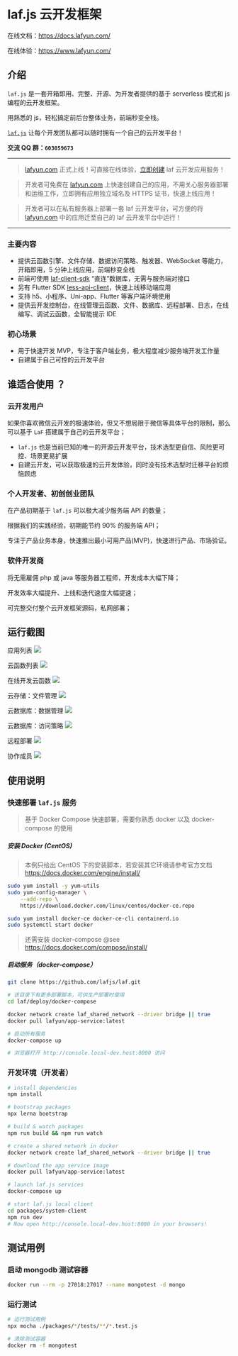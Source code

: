 # laf.js 云开发框架

在线文档：https://docs.lafyun.com/

在线体验：https://www.lafyun.com/

## 介绍

`laf.js` 是一套开箱即用、完整、开源、为开发者提供的基于 serverless 模式和 js 编程的云开发框架。

用熟悉的 js，轻松搞定前后台整体业务，前端秒变全栈。

[`laf.js`](https://github.com/lafjs/laf) 让每个开发团队都可以随时拥有一个自己的云开发平台！


**交流 QQ 群：`603059673`**

---

> [lafyun.com](http://www.lafyun.com) 正式上线！可直接在线体验，[立即创建](http://www.lafyun.com) laf 云开发应用服务！

> 开发者可免费在 [lafyun.com](http://www.lafyun.com) 上快速创建自己的应用，不用关心服务器部署和运维工作，立即拥有应用独立域名及 HTTPS 证书，快速上线应用！

> 开发者可以在私有服务器上部署一套 laf 云开发平台，可方便的将 [lafyun.com](http://www.lafyun.com) 中的应用迁至自己的 laf 云开发平台中运行！

---

### 主要内容

- 提供云函数引擎、文件存储、数据访问策略、触发器、WebSocket 等能力，开箱即用，5 分钟上线应用，前端秒变全栈
- 前端可使用 [laf-client-sdk](https://github.com/lafjs/laf/tree/main/packages/client-sdk) “直连”数据库，无需与服务端对接口
- 另有 Flutter SDK [less-api-client](https://github.com/Maslow/less-api-client-dart)，快速上线移动端应用
- 支持 h5、小程序、Uni-app、Flutter 等客户端环境使用
- 提供云开发控制台，在线管理云函数、文件、数据库、远程部署、日志，在线编写、调试云函数，全智能提示 IDE

### 初心场景

- 用于快速开发 MVP，专注于客户端业务，极大程度减少服务端开发工作量
- 自建属于自己可控的云开发平台

## 谁适合使用 ？

### 云开发用户

如果你喜欢微信云开发的极速体验，但又不想局限于微信等具体平台的限制，那么可以基于 `LaF` 搭建属于自己的云开发平台；

- `laf.js` 也是当前已知的唯一的开源云开发平台，技术选型更自信、风险更可控、场景更易扩展
- 自建云开发，可以获取极速的云开发体验，同时没有技术选型时迁移平台的烦恼顾虑

### 个人开发者、初创创业团队

在产品初期基于 `laf.js` 可以极大减少服务端 API 的数量；

根据我们的实践经验，初期能节约 90% 的服务端 API；

专注于产品业务本身，快速推出最小可用产品(MVP)，快速进行产品、市场验证。

### 软件开发商

将无需雇佣 php 或 java 等服务器工程师，开发成本大幅下降；

开发效率大幅提升、上线和迭代速度大幅提速；

可完整交付整个云开发框架源码，私网部署；

## 运行截图

应用列表
![](https://9b069020-06e3-4949-83d9-992a52ca99fe_laf_preview_screens.fs.lafyun.com/apps.png)

云函数列表
![](https://9b069020-06e3-4949-83d9-992a52ca99fe_laf_preview_screens.fs.lafyun.com/functions.png)

在线开发云函数
![](https://9b069020-06e3-4949-83d9-992a52ca99fe_laf_preview_screens.fs.lafyun.com/ide.png)

云存储：文件管理
![](https://9b069020-06e3-4949-83d9-992a52ca99fe_laf_preview_screens.fs.lafyun.com/files.png)

云数据库：数据管理
![](https://9b069020-06e3-4949-83d9-992a52ca99fe_laf_preview_screens.fs.lafyun.com/collection.png)

云数据库：访问策略
![](https://9b069020-06e3-4949-83d9-992a52ca99fe_laf_preview_screens.fs.lafyun.com/policy.png)

远程部署
![](https://9b069020-06e3-4949-83d9-992a52ca99fe_laf_preview_screens.fs.lafyun.com/deploy.png)

协作成员
![](https://9b069020-06e3-4949-83d9-992a52ca99fe_laf_preview_screens.fs.lafyun.com/member.png)

## 使用说明

### 快速部署 `laf.js` 服务

> 基于 Docker Compose 快速部署，需要你熟悉 docker 以及 docker-compose 的使用

##### 安装 Docker (CentOS)

> 本例只给出 CentOS 下的安装脚本，若安装其它环境请参考官方文档 https://docs.docker.com/engine/install/

```sh
sudo yum install -y yum-utils
sudo yum-config-manager \
    --add-repo \
    https://download.docker.com/linux/centos/docker-ce.repo

sudo yum install docker-ce docker-ce-cli containerd.io
sudo systemctl start docker

```

> 还需安装 docker-compose @see https://docs.docker.com/compose/install/

##### 启动服务（docker-compose）

```sh
git clone https://github.com/lafjs/laf.git

# 该目录下有更多部署脚本，可供生产部署时使用
cd laf/deploy/docker-compose

docker network create laf_shared_network --driver bridge || true
docker pull lafyun/app-service:latest

# 启动所有服务
docker-compose up

# 浏览器打开 http://console.local-dev.host:8000 访问
```

### 开发环境（开发者）

```sh
# install dependencies
npm install

# bootstrap packages
npx lerna bootstrap

# build & watch packages
npm run build && npm run watch

# create a shared network in docker
docker network create laf_shared_network --driver bridge || true

# download the app service image
docker pull lafyun/app-service:latest

# launch laf.js services
docker-compose up

# start laf.js local client
cd packages/system-client
npm run dev
# Now open http://console.local-dev.host:8080 in your browsers!
```

## 测试用例

### 启动 mongodb 测试容器

```sh
docker run --rm -p 27018:27017 --name mongotest -d mongo
```

### 运行测试

```sh
# 运行测试用例
npx mocha ./packages/*/tests/**/*.test.js

# 清除测试容器
docker rm -f mongotest
```
